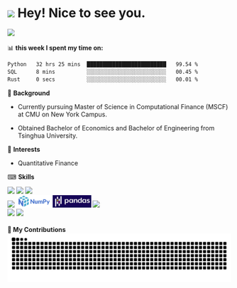 <h1><img src="https://emojis.slackmojis.com/emojis/images/1531849430/4246/blob-sunglasses.gif?1531849430" width="30"/> Hey! Nice to see you.</h1>


![](https://github-readme-stats.vercel.app/api?username=richards0268)

📊 **this week I spent my time on:**
<!--START_SECTION:waka-->

```txt
Python   32 hrs 25 mins  █████████████████████████   99.54 %
SQL      8 mins          ░░░░░░░░░░░░░░░░░░░░░░░░░   00.45 %
Rust     0 secs          ░░░░░░░░░░░░░░░░░░░░░░░░░   00.01 %
```

<!--END_SECTION:waka-->

🤗 **Background**

+ Currently pursuing Master of Science in Computational Finance (MSCF) at CMU on New York Campus. 
    
+ Obtained Bachelor of Economics and Bachelor of Engineering from Tsinghua University.

🎯 **Interests**

+ Quantitative Finance

⌨ **Skills**
  <div align="left">
  <img src="https://img.shields.io/badge/Python-3776AB?style=for-the-badge&logo=python&logoColor=white">
  <img src="https://img.shields.io/badge/Rust-%23000000?style=for-the-badge&logo=rust&logoColor=white">
  <img src="https://img.shields.io/badge/C%2B%2B-00599C?style=for-the-badge&logo=c%2B%2B&logoColor=white">
  </div>

  <div align="left">
  <img src="https://img.shields.io/badge/GIT-E44C30?style=for-the-badge&logo=git&logoColor=white">
  <img src="https://github.com/RichardS0268/RichardS0268/blob/main/logo/numpy.png", height=28px>
  <img src="https://github.com/RichardS0268/RichardS0268/blob/main/logo/pandas.png", height=28px>
  <img src="https://img.shields.io/badge/Pytorch-FF6F00?style=for-the-badge&logo=pytorch&logoColor=white">
  </div>
  

  <div align="left">
  <img src="https://img.shields.io/badge/Linux-FCC624?style=for-the-badge&logo=linux&logoColor=black">
  <img src="https://img.shields.io/badge/Windows-0078D6?style=for-the-badge&logo=windows&logoColor=white">
  </div>
  
#### 🚀 My Contributions<img src="https://raw.githubusercontent.com/richards0268/richards0268/output/github-contribution-grid-snake.svg">
